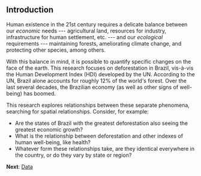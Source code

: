 ## Introduction

Human existence in the 21st century requires a delicate balance between our *economic* needs --- agricultural land, resources for industry, infrastructure for human settlement, etc. --- and our *ecological* requirements --- maintaining forests, ameliorating climate change, and protecting other species, among others.

With this balance in mind, it is possible to quantify specific changes on the face of the earth. This research focuses on deforestation in Brazil, vis-à-vis the Human Development Index (HDI) developed by the UN. According to the UN, Brazil alone accounts for roughly 12% of the world's forest. Over the last several decades, the Brazilian economy (as well as other signs of well-being) has boomed.

This research explores relationships between these separate phenomena, searching for spatial relationships. Consider, for example:
 - Are the states of Brazil with the greatest deforestation also seeing the greatest economic growth?
 - What is the relationship between deforestation and other indexes of human well-being, like health?
 - Whatever form these relationships take, are they identical everywhere in the country, or do they vary by state or region?

<div class="flourish-embed flourish-map" data-src="visualisation/5929194"><script src="https://public.flourish.studio/resources/embed.js"></script></div>

**Next**: [Data](/data/)
